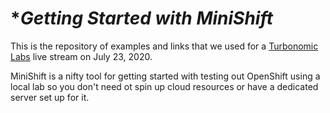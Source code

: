 # **Getting Started with MiniShift* 
This is the repository of examples and links that we used for a [Turbonomic Labs](https://turbonomic.com/labs) live stream on July 23, 2020.

MiniShift is a nifty tool for getting started with testing out OpenShift using a local lab so you don't need ot spin up cloud resources or have a dedicated server set up for it.
